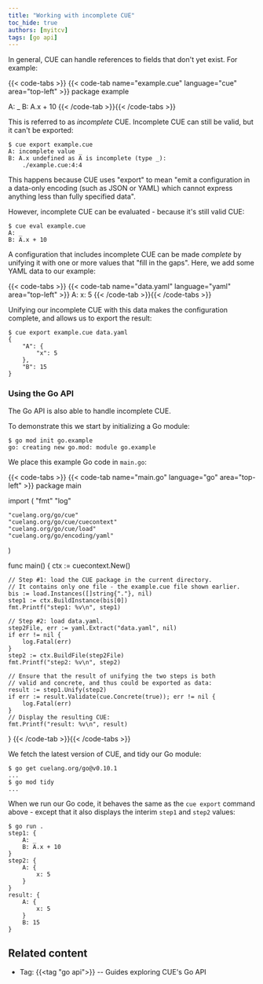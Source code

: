 ```yaml
---
title: "Working with incomplete CUE"
toc_hide: true
authors: [myitcv]
tags: [go api]
---
```


In general, CUE can handle references to fields that don't yet exist.
For example:

{{< code-tabs >}}
{{< code-tab name="example.cue" language="cue" area="top-left" >}}
package example

A: _
B: A.x + 10
{{< /code-tab >}}{{< /code-tabs >}}

This is referred to as *incomplete* CUE.
Incomplete CUE can still be valid, but it can't be exported:

```text { title="TERMINAL" type="terminal" codeToCopy="Y3VlIGV4cG9ydCBleGFtcGxlLmN1ZQ==" }
$ cue export example.cue
A: incomplete value _
B: A.x undefined as A is incomplete (type _):
    ./example.cue:4:4
```

This happens because CUE uses "export" to mean "emit a configuration in a
data-only encoding (such as JSON or YAML) which cannot express anything less
than fully specified data".

However, incomplete CUE can be evaluated - because it's still valid CUE:

```text { title="TERMINAL" type="terminal" codeToCopy="Y3VlIGV2YWwgZXhhbXBsZS5jdWU=" }
$ cue eval example.cue
A: _
B: A.x + 10
```

A configuration that includes incomplete CUE can be made *complete* by unifying
it with one or more values that "fill in the gaps".
Here, we add some YAML data to our example:

{{< code-tabs >}}
{{< code-tab name="data.yaml" language="yaml" area="top-left" >}}
A:
  x: 5
{{< /code-tab >}}{{< /code-tabs >}}

Unifying our incomplete CUE with this data makes the configuration complete,
and allows us to export the result:

```text { title="TERMINAL" type="terminal" codeToCopy="Y3VlIGV4cG9ydCBleGFtcGxlLmN1ZSBkYXRhLnlhbWw=" }
$ cue export example.cue data.yaml
{
    "A": {
        "x": 5
    },
    "B": 15
}
```

### Using the Go API

The Go API is also able to handle incomplete CUE.

To demonstrate this we start by initializing a Go module:

```text { title="TERMINAL" type="terminal" codeToCopy="Z28gbW9kIGluaXQgZ28uZXhhbXBsZQ==" }
$ go mod init go.example
go: creating new go.mod: module go.example
```

We place this example Go code in `main.go`:

{{< code-tabs >}}
{{< code-tab name="main.go" language="go" area="top-left" >}}
package main

import (
	"fmt"
	"log"

	"cuelang.org/go/cue"
	"cuelang.org/go/cue/cuecontext"
	"cuelang.org/go/cue/load"
	"cuelang.org/go/encoding/yaml"
)

func main() {
	ctx := cuecontext.New()

	// Step #1: load the CUE package in the current directory.
	// It contains only one file - the example.cue file shown earlier.
	bis := load.Instances([]string{"."}, nil)
	step1 := ctx.BuildInstance(bis[0])
	fmt.Printf("step1: %v\n", step1)

	// Step #2: load data.yaml.
	step2File, err := yaml.Extract("data.yaml", nil)
	if err != nil {
		log.Fatal(err)
	}
	step2 := ctx.BuildFile(step2File)
	fmt.Printf("step2: %v\n", step2)

	// Ensure that the result of unifying the two steps is both
	// valid and concrete, and thus could be exported as data:
	result := step1.Unify(step2)
	if err := result.Validate(cue.Concrete(true)); err != nil {
		log.Fatal(err)
	}
	// Display the resulting CUE:
	fmt.Printf("result: %v\n", result)
}
{{< /code-tab >}}{{< /code-tabs >}}

We fetch the latest version of CUE, and tidy our Go module:

```text { title="TERMINAL" type="terminal" codeToCopy="Z28gZ2V0IGN1ZWxhbmcub3JnL2dvQHYwLjEwLjEKZ28gbW9kIHRpZHk=" }
$ go get cuelang.org/go@v0.10.1
...
$ go mod tidy
...
```

When we run our Go code, it behaves the same as the `cue export` command above
\- except that it also displays the interim `step1` and `step2` values:

```text { title="TERMINAL" type="terminal" codeToCopy="Z28gcnVuIC4=" }
$ go run .
step1: {
	A: _
	B: A.x + 10
}
step2: {
	A: {
		x: 5
	}
}
result: {
	A: {
		x: 5
	}
	B: 15
}
```
## Related content

- Tag: {{<tag "go api">}} -- Guides exploring CUE's Go API
